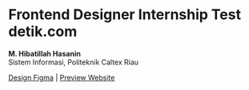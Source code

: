 # Frontend Designer Internship Test detik.com

**M. Hibatillah Hasanin** <br/>
Sistem Informasi, Politeknik Caltex Riau

[Design Figma](https://www.figma.com/proto/jLvLD7yJe1qigyAl4aZaFb/%5BSKILL-TEST%5D---INTERNSHIP-DETIKCOM---FRONTEND-DESIGNER---V2?node-id=7-10&starting-point-node-id=7%3A10&scaling=min-zoom&mode=design&t=JtsavFSoWVXthJe1-1) | [Preview Website](https://detikcom-frontendtest-mhibatillah.vercel.app/)

